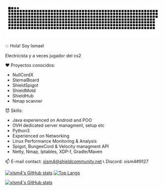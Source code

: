 
<a href=#><img src="contributions.svg"></a>

💥 Hola! Soy Ismael

Electricista y a veces jugador del cs2

❤ Proyectos conocidos:
- NullCordX
- SternalBoard
- ShieldSpigot
- ShieldMotd
- ShieldHub
- Nmap scanner

😈 Skills:
- Java experienced on Android and POO
- OVH dedicated server managment, setup etc
- Python3
- Experienced on Networking
- Linux Performance Monitoring & Analysis
- Spigot, BungeeCord & Velocity managment API
- Netty, Nmap, Iptables, XDP-f, Gradle/Maven

📫 E-mail contact: xism4@shieldcommunity.net
📞 Discord: xism4#9127

[![xIsm4's GitHub stats](https://github-readme-stats.vercel.app/api?username=xIsm4&show_icons=true&theme=merko)](https://github.com/xIsm4/)   [![Top Langs](https://github-readme-stats.vercel.app/api/top-langs/?username=xIsm4&layout=compact&theme=tokyonight)](https://github.com/xIsm4/)

[![xIsm4's GitHub stats](https://visitor-badge.laobi.icu/badge?page_id=xIsm4.readme.visitor-badge)](https://github.com/xIsm4/) 

